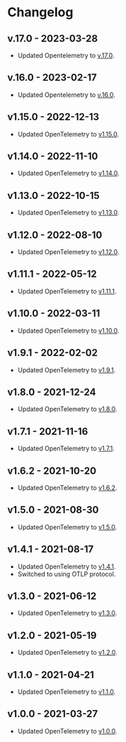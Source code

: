 # Changelog

## v.17.0 - 2023-03-28

- Updated Opentelemetry to
  [v.17.0](https://github.com/open-telemetry/opentelemetry-python/blob/main/CHANGELOG.md#version-1170038b0-2023-03-22).

## v.16.0 - 2023-02-17

- Updated Opentelemetry to
  [v.16.0](https://github.com/open-telemetry/opentelemetry-python/blob/main/CHANGELOG.md#version-1160037b0-2023-02-17).

## v1.15.0 - 2022-12-13

- Updated OpenTelemetry to
  [v1.15.0](https://github.com/open-telemetry/opentelemetry-python/releases/tag/v1.15.0).

## v1.14.0 - 2022-11-10

- Updated OpenTelemetry to
  [v1.14.0](https://github.com/open-telemetry/opentelemetry-python/releases/tag/v1.14.0).

## v1.13.0 - 2022-10-15

- Updated OpenTelemetry to
  [v1.13.0](https://github.com/open-telemetry/opentelemetry-python/releases/tag/v1.13.0).

## v1.12.0 - 2022-08-10

- Updated OpenTelemetry to
  [v1.12.0](https://github.com/open-telemetry/opentelemetry-python/releases/tag/v1.12.0).

## v1.11.1 - 2022-05-12

- Updated OpenTelemetry to
  [v1.11.1](https://github.com/open-telemetry/opentelemetry-python/releases/tag/v1.11.1).

## v1.10.0 - 2022-03-11

- Updated OpenTelemetry to
  [v1.10.0](https://github.com/open-telemetry/opentelemetry-python/releases/tag/v1.10.0).

## v1.9.1 - 2022-02-02

- Updated OpenTelemetry to
  [v1.9.1](https://github.com/open-telemetry/opentelemetry-python/releases/tag/v1.9.1).

## v1.8.0 - 2021-12-24

- Updated OpenTelemetry to
  [v1.8.0](https://github.com/open-telemetry/opentelemetry-python/releases/tag/v1.8.0).

## v1.7.1 - 2021-11-16

- Updated OpenTelemetry to
  [v1.7.1](https://github.com/open-telemetry/opentelemetry-python/releases/tag/v1.7.1).

## v1.6.2 - 2021-10-20

- Updated OpenTelemetry to
  [v1.6.2](https://github.com/open-telemetry/opentelemetry-python/releases/tag/v1.6.2).

## v1.5.0 - 2021-08-30

- Updated OpenTelemetry to
  [v1.5.0](https://github.com/open-telemetry/opentelemetry-python/releases/tag/v1.5.0).

## v1.4.1 - 2021-08-17

- Updated OpenTelemetry to
  [v1.4.1](https://github.com/open-telemetry/opentelemetry-python/releases/tag/v1.4.1).
- Switched to using OTLP protocol.

## v1.3.0 - 2021-06-12

- Updated OpenTelemetry to
  [v1.3.0](https://github.com/open-telemetry/opentelemetry-python/releases/tag/v1.3.0).

## v1.2.0 - 2021-05-19

- Updated OpenTelemetry to
  [v1.2.0](https://github.com/open-telemetry/opentelemetry-python/releases/tag/v1.2.0).

## v1.1.0 - 2021-04-21

- Updated OpenTelemetry to
  [v1.1.0](https://github.com/open-telemetry/opentelemetry-python/releases/tag/v1.1.0).

## v1.0.0 - 2021-03-27

- Updated OpenTelemetry to
  [v1.0.0](https://github.com/open-telemetry/opentelemetry-python/releases/tag/v1.0.0).
